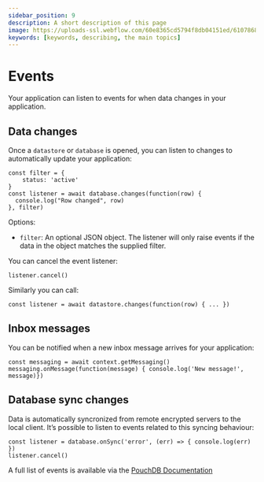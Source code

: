 ```yaml
---
sidebar_position: 9
description: A short description of this page
image: https://uploads-ssl.webflow.com/60e8365cd5794f8db04151ed/6107868980521e0acf27b2d9_favicon.svg
keywords: [keywords, describing, the main topics]
---
```

# Events

Your application can listen to events for when data changes in your application.

## Data changes

Once a `datastore` or `database` is opened, you can listen to changes to automatically update your application:

```tsx
const filter = {
    status: 'active'
}
const listener = await database.changes(function(row) {
  console.log("Row changed", row)
}, filter)
```

Options:

- `filter`: An optional JSON object. The listener will only raise events if the data in the object matches the supplied filter.

You can cancel the event listener:

```tsx
listener.cancel()
```

Similarly you can call:

```tsx
const listener = await datastore.changes(function(row) { ... })
```

## Inbox messages

You can be notified when a new inbox message arrives for your application:

```tsx
const messaging = await context.getMessaging()
messaging.onMessage(function(message) { console.log('New message!', message)})
```

## Database sync changes

Data is automatically syncronized from remote encrypted servers to the local client. It’s possible to listen to events related to this syncing behaviour:

```tsx
const listener = database.onSync('error', (err) => { console.log(err) })
listener.cancel()
```

A full list of events is available via the [PouchDB Documentation](https://pouchdb.com/api.html#sync)
